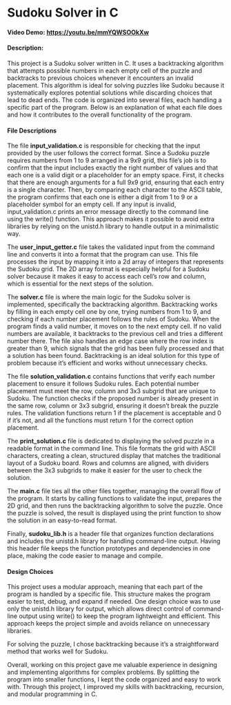 # Sudoku Solver in C
#### Video Demo:  <https://youtu.be/mmYQWSOOkXw>
#### Description:

This project is a Sudoku solver written in C. It uses a backtracking algorithm that attempts possible numbers in each empty cell of the puzzle and backtracks to previous choices whenever it encounters an invalid placement. This algorithm is ideal for solving puzzles like Sudoku because it systematically explores potential solutions while discarding choices that lead to dead ends. The code is organized into several files, each handling a specific part of the program. Below is an explanation of what each file does and how it contributes to the overall functionality of the program.


#### File Descriptions
The file **input_validation.c** is responsible for checking that the input provided by the user follows the correct format. Since a Sudoku puzzle requires numbers from 1 to 9 arranged in a 9x9 grid, this file’s job is to confirm that the input includes exactly the right number of values and that each one is a valid digit or a placeholder for an empty space. First, it checks that there are enough arguments for a full 9x9 grid, ensuring that each entry is a single character. Then, by comparing each character to the ASCII table, the program confirms that each one is either a digit from 1 to 9 or a placeholder symbol for an empty cell. If any input is invalid, input_validation.c prints an error message directly to the command line using the write() function. This approach makes it possible to avoid extra libraries by relying on the unistd.h library to handle output in a minimalistic way.


The **user_input_getter.c** file takes the validated input from the command line and converts it into a format that the program can use. This file processes the input by mapping it into a 2d array of integers that represents the Sudoku grid. The 2D array format is especially helpful for a Sudoku solver because it makes it easy to access each cell’s row and column, which is essential for the next steps of the solution.


The **solver.c** file is where the main logic for the Sudoku solver is implemented, specifically the backtracking algorithm. Backtracking works by filling in each empty cell one by one, trying numbers from 1 to 9, and checking if each number placement follows the rules of Sudoku. When the program finds a valid number, it moves on to the next empty cell. If no valid numbers are available, it backtracks to the previous cell and tries a different number there. The file also handles an edge case where the row index is greater than 9, which signals that the grid has been fully processed and that a solution has been found. Backtracking is an ideal solution for this type of problem because it’s efficient and works without unnecessary checks. 


The file **solution_validation.c** contains functions that verify each number placement to ensure it follows Sudoku rules. Each potential number placement must meet the row, column and 3x3 subgrid that are unique to Sudoku. The function checks if the proposed number is already present in the same row, column or 3x3 subgrid, ensuring it doesn’t break the puzzle rules. The validation functions return 1 if the placement is acceptable and 0 if it’s not, and all the functions must return 1 for the correct option placement.


The **print_solution.c** file is dedicated to displaying the solved puzzle in a readable format in the command line. This file formats the grid with ASCII characters, creating a clean, structured display that matches the traditional layout of a Sudoku board. Rows and columns are aligned, with dividers between the 3x3 subgrids to make it easier for the user to check the solution.


The **main.c** file ties all the other files together, managing the overall flow of the program. It starts by calling functions to validate the input, prepares the 2D grid, and then runs the backtracking algorithm to solve the puzzle. Once the puzzle is solved, the result is displayed using the print function to show the solution in an easy-to-read format.


Finally, **sudoku_lib.h** is a header file that organizes function declarations and includes the unistd.h library for handling command-line output. Having this header file keeps the function prototypes and dependencies in one place, making the code easier to manage and compile.


#### Design Choices
This project uses a modular approach, meaning that each part of the program is handled by a specific file. This structure makes the program easier to test, debug, and expand if needed. One design choice was to use only the unistd.h library for output, which allows direct control of command-line output using write() to keep the program lightweight and efficient. This approach keeps the project simple and avoids reliance on unnecessary libraries.


For solving the puzzle, I chose backtracking because it’s a straightforward method that works well for Sudoku. 


Overall, working on this project gave me valuable experience in designing and implementing algorithms for complex problems. By splitting the program into smaller functions, I kept the code organized and easy to work with. Through this project, I improved my skills with backtracking, recursion, and modular programming in C.
